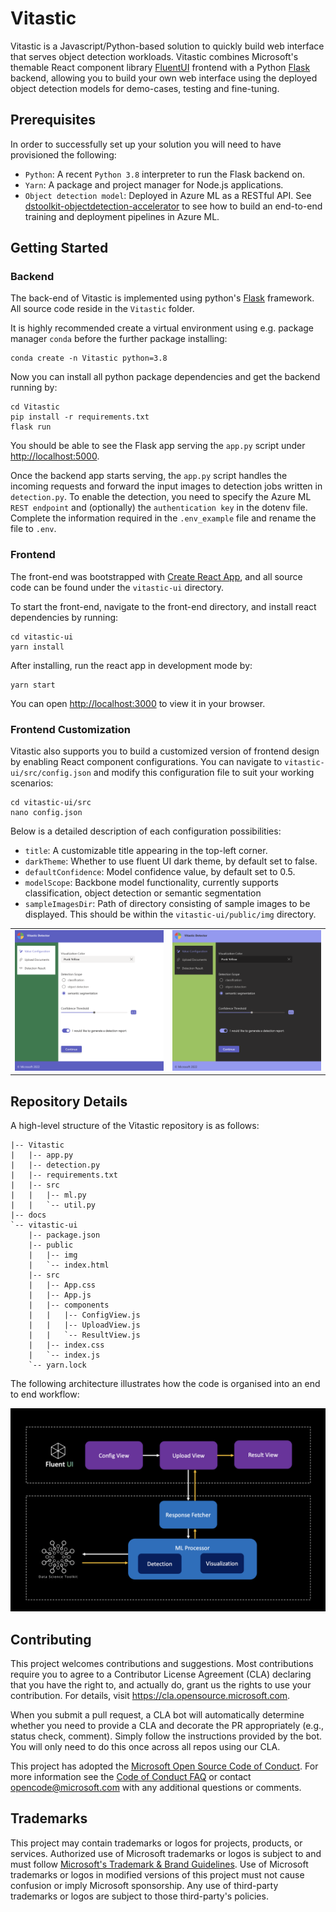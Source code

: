 # Vitastic

Vitastic is a Javascript/Python-based solution to quickly build web interface that serves object detection
workloads. Vitastic combines Microsoft's themable React component library [FluentUI](https://fluentsite.z22.web.core.windows.net/0.60.1) 
frontend with a Python [Flask](https://flask.palletsprojects.com) backend, allowing you to build your own web interface using the deployed object detection models for
demo-cases, testing and fine-tuning.


## Prerequisites
In order to successfully set up your solution you will need to have provisioned the following:

* `Python`: A recent `Python 3.8` interpreter to run the Flask backend on.
* `Yarn`: A package and project manager for Node.js applications.
* `Object detection model`: Deployed in Azure ML as a RESTful API.
See [dstoolkit-objectdetection-accelerator](https://github.com/microsoft/dstoolkit-objectdetection-tensorflow-azureml) 
to see how to build an end-to-end training and deployment pipelines in Azure ML.


## Getting Started
### Backend
The back-end of Vitastic is implemented using python's [Flask](https://flask.palletsprojects.com) framework. All 
source code reside in the `Vitastic` folder. 

It is highly recommended create a virtual environment using e.g. package manager `conda` before the further package installing:
```
conda create -n Vitastic python=3.8
```
Now you can install all python package dependencies and get the backend running by:
```
cd Vitastic
pip install -r requirements.txt
flask run
```
You should be able to see the Flask app serving the `app.py` script under [http://localhost:5000](http://localhost:5000).

Once the backend app starts serving, the `app.py` script handles the incoming requests and forward the input images to 
detection jobs written in `detection.py`. To enable the detection, you need to specify the Azure ML `REST endpoint` and
(optionally) the `authentication key` in the dotenv file. Complete the information required in the `.env_example` file 
and rename the file to `.env`.

### Frontend
The front-end was bootstrapped with [Create React App](https://github.com/facebook/create-react-app), and all source code
can be found under the `vitastic-ui` directory. 

To start the front-end, navigate to the front-end directory, and install react dependencies by running:
```
cd vitastic-ui
yarn install
```
After installing, run the react app in development mode by:
```
yarn start
```
You can open [http://localhost:3000](http://localhost:3000) to view it in your browser.

### Frontend Customization
Vitastic also supports you to build a customized version of frontend design by enabling React component configurations.
You can navigate to `vitastic-ui/src/config.json` and modify this configuration file to suit your working scenarios:
```
cd vitastic-ui/src
nano config.json
```

Below is a detailed description of each configuration possibilities:
* `title`: A customizable title appearing in the top-left corner.
* `darkTheme`: Whether to use fluent UI dark theme, by default set to false.
* `defaultConfidence`: Model confidence value, by default set to 0.5.
* `modelScope`: Backbone model functionality, currently supports classification, object detection or semantic segmentation
* `sampleImagesDir`: Path of directory consisting of sample images to be displayed. This should be within the `vitastic-ui/public/img` directory.

<table><tr>
<td> <img src="./docs/light_theme.jpg" alt="Drawing" style="width: 450px;"/> </td>
<td> <img src="./docs/dark_theme.jpg" alt="Drawing" style="width: 450px;"/> </td>
</tr></table>

## Repository Details 
A high-level structure of the Vitastic repository is as follows:
```
|-- Vitastic
|   |-- app.py
|   |-- detection.py
|   |-- requirements.txt
|   |-- src
|   |   |-- ml.py
|   |   `-- util.py
|-- docs
`-- vitastic-ui
	|-- package.json
    |-- public
    |   |-- img
    |   `-- index.html
    |-- src
    |   |-- App.css
    |   |-- App.js
    |   |-- components
    |   |   |-- ConfigView.js
    |   |   |-- UploadView.js
    |   |   `-- ResultView.js
    |   |-- index.css
    |   `-- index.js
    `-- yarn.lock
```

The following architecture illustrates how the code is organised into an end to end workflow:

![drawing](./docs/architecture.jpg)




## Contributing

This project welcomes contributions and suggestions.  Most contributions require you to agree to a
Contributor License Agreement (CLA) declaring that you have the right to, and actually do, grant us
the rights to use your contribution. For details, visit https://cla.opensource.microsoft.com.

When you submit a pull request, a CLA bot will automatically determine whether you need to provide
a CLA and decorate the PR appropriately (e.g., status check, comment). Simply follow the instructions
provided by the bot. You will only need to do this once across all repos using our CLA.

This project has adopted the [Microsoft Open Source Code of Conduct](https://opensource.microsoft.com/codeofconduct/).
For more information see the [Code of Conduct FAQ](https://opensource.microsoft.com/codeofconduct/faq/) or
contact [opencode@microsoft.com](mailto:opencode@microsoft.com) with any additional questions or comments.

## Trademarks

This project may contain trademarks or logos for projects, products, or services. Authorized use of Microsoft 
trademarks or logos is subject to and must follow 
[Microsoft's Trademark & Brand Guidelines](https://www.microsoft.com/en-us/legal/intellectualproperty/trademarks/usage/general).
Use of Microsoft trademarks or logos in modified versions of this project must not cause confusion or imply Microsoft sponsorship.
Any use of third-party trademarks or logos are subject to those third-party's policies.
